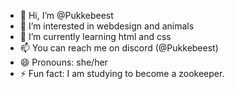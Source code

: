 - 👋 Hi, I’m @Pukkebeest
- 👀 I’m interested in webdesign and animals
- 🌱 I’m currently learning html and css
- 📫 You can reach me on discord (@Pukkebeest)
- 😄 Pronouns: she/her
- ⚡ Fun fact: I am studying to become a zookeeper.

<!---
Pukkebeest/Pukkebeest is a ✨ special ✨ repository because its `README.md` (this file) appears on your GitHub profile.
You can click the Preview link to take a look at your changes.
--->
